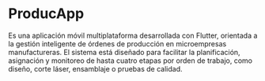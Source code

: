 # ProducApp
Es una aplicación móvil multiplataforma desarrollada con Flutter, orientada a la gestión inteligente de órdenes de producción en microempresas manufactureras. El sistema está diseñado para facilitar la planificación, asignación y monitoreo de hasta cuatro etapas por orden de trabajo, como diseño, corte láser, ensamblaje o pruebas de calidad.
